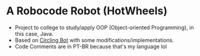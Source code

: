 # A Robocode Robot (HotWheels)
- Project to college to study/apply OOP (Object-oriented Programming), in this case, Java.
- Based on [Circling Bot](https://robowiki.net/wiki/CirclingBot) with some modifications/implementations.
- Code Comments are in PT-BR because that's my language lol
